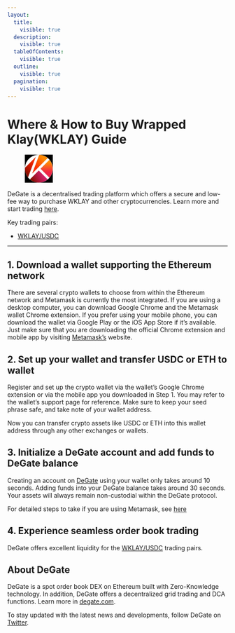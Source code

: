 ```yaml
---
layout:
  title:
    visible: true
  description:
    visible: true
  tableOfContents:
    visible: true
  outline:
    visible: true
  pagination:
    visible: true
---
```


# Where & How to Buy Wrapped Klay(WKLAY) Guide

<figure><img src="../images/wklay_0x9aea32b459e96c8ef5010f69130bf95fd129ac051716307341257.jpg" alt="WKLAY" width="64"><figcaption></figcaption></figure>

DeGate is a decentralised trading platform which offers a secure and low-fee way to purchase WKLAY and other cryptocurrencies. Learn more and start trading [here](https://app.degate.com/trade/USDC/0x9aea32b459e96c8ef5010f69130bf95fd129ac05?utm_source=howtobuy).&#x20;

Key trading pairs:

* [WKLAY/USDC](https://app.degate.com/trade/USDC/0x9aea32b459e96c8ef5010f69130bf95fd129ac05?utm_source=howtobuy)

***

## 1. Download a wallet supporting the Ethereum network

There are several crypto wallets to choose from within the Ethereum network and Metamask is currently the most integrated. If you are using a desktop computer, you can download Google Chrome and the Metamask wallet Chrome extension. If you prefer using your mobile phone, you can download the wallet via Google Play or the iOS App Store if it’s available. Just make sure that you are downloading the official Chrome extension and mobile app by visiting [Metamask’s](https://metamask.io/) website.

## 2. Set up your wallet and transfer USDC or ETH to wallet

Register and set up the crypto wallet via the wallet’s Google Chrome extension or via the mobile app you downloaded in Step 1. You may refer to the wallet’s support page for reference. Make sure to keep your seed phrase safe, and take note of your wallet address.&#x20;

Now you can transfer crypto assets like USDC or ETH into this wallet address through any other exchanges or wallets.

## 3. Initialize a DeGate account and add funds to DeGate balance

Creating an account on [DeGate](https://app.degate.com/?utm_source=WKLAY_howtobuy) using your wallet only takes around 10 seconds. Adding funds into your DeGate balance takes around 30 seconds. Your assets will always remain non-custodial within the DeGate protocol.

For detailed steps to take if you are using Metamask, see [here](https://docs.degate.com/v/product_en/main-features/wallet-connectivity/metamask)

## 4. Experience seamless order book trading

DeGate offers excellent liquidity for the [WKLAY/USDC](https://app.degate.com/trade/USDC/0x9aea32b459e96c8ef5010f69130bf95fd129ac05?utm_source=howtobuy) trading pairs.&#x20;

## About DeGate

DeGate is a spot order book DEX on Ethereum built with Zero-Knowledge technology. In addition, DeGate offers a decentralized grid trading and DCA functions.  Learn more in [degate.com](https://degate.com/?utm_source=WKLAY_howtobuy).

To stay updated with the latest news and developments, follow DeGate on [Twitter](https://twitter.com/degatedex).
